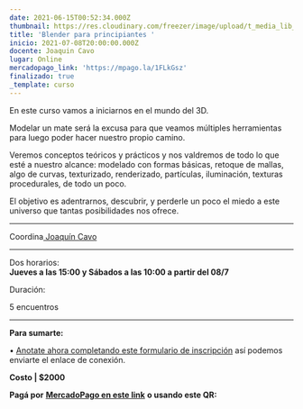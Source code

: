 ```yaml
---
date: 2021-06-15T00:52:34.000Z
thumbnail: https://res.cloudinary.com/freezer/image/upload/t_media_lib_thumb/v1624286001/2021/web_blender_wkll4z.jpg
title: 'Blender para principiantes '
inicio: 2021-07-08T20:00:00.000Z
docente: Joaquin Cavo
lugar: Online
mercadopago_link: 'https://mpago.la/1FLkGsz'
finalizado: true
_template: curso
---
```


En este curso vamos a iniciarnos en el mundo del 3D.

Modelar un mate será la excusa para que veamos múltiples herramientas para luego poder hacer nuestro propio camino.

Veremos conceptos teóricos y prácticos y nos valdremos de todo lo que esté a nuestro alcance: modelado con formas básicas, retoque de mallas, algo de curvas, texturizado, renderizado, partículas, iluminación, texturas procedurales, de todo un poco.

El objetivo es adentrarnos, descubrir, y perderle un poco el miedo a este universo que tantas posibilidades nos ofrece. 

***

Coordina[ Joaquín Cavo](https://www.instagram.com/joacocavo/)

***

Dos horarios:  
**Jueves a las 15:00 y Sábados a las 10:00 a partir del 08/7**

  
Duración: 

5 encuentros

***

**Para sumarte:** 

• [Anotate ahora completando este formulario de inscripción](https://docs.google.com/forms/d/1d4U7HZa8XTsY0hAr5gd5hHNC5sptgV4uzDLwYFSazTU/edit) así podemos enviarte el enlace de conexión.

**Costo | $2000** 

**Pagá por** [**MercadoPago en este link**](https://mpago.la/1FLkGsz) **o usando este QR:**
